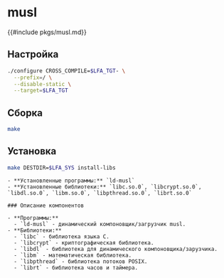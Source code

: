 # musl

{{#include pkgs/musl.md}}

## Настройка

```bash
./configure CROSS_COMPILE=$LFA_TGT- \
  --prefix=/ \
  --disable-static \
  --target=$LFA_TGT
```

## Сборка

```bash
make
```

## Установка

```bash
make DESTDIR=$LFA_SYS install-libs
```

~~~admonish note title="Содержимое пакета" collapsible=true
- **Установленные программы:** `ld-musl`
- **Установленные библиотеки:** `libc.so.0`, `libcrypt.so.0`, `libdl.so.0`, `libm.so.0`, `libpthread.so.0`, `librt.so.0`

### Описание компонентов

- **Программы:**
  - `ld-musl` - динамический компоновщик/загрузчик musl.
- **Библиотеки:**
  - `libc` - библиотека языка C.
  - `libcrypt` - криптографическая библиотека.
  - `libdl` - библиотека для динамического компоновщика/зарузчика.
  - `libm` - математическая библиотека.
  - `libpthread` - библиотека потоков POSIX.
  - `librt` - библиотека часов и таймера.
~~~
